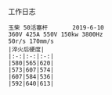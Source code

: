 工作日志
~~~~~~~~~~~~~~~~~~~~~~~~~~~~~~~~~~
玉柴 50活塞杆       2019-6-10
360V 425A 550V 150kw 3800Hz
50r/s 170mm/s
|淬火后硬度|
|:-:|:-:|:-:|
|580|565|620|
|573|607|574|
|607|584|536|
|592|640|613|  
~~~~~~~~~~~~~~~~~~~~~~~~~~~~~~~~~~
